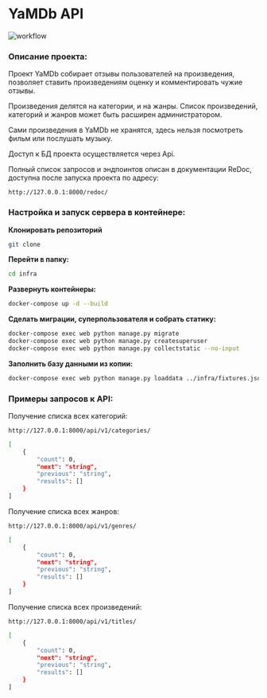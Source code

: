 # YaMDb API
![workflow](https://github.com/sHvostom/yamdb_final/actions/workflows/yamdb_workflow.yml/badge.svg?branch=master&event=push)

### Описание проекта:

Проект YaMDb собирает отзывы пользователей на произведения, позволяет ставить произведениям оценку и комментировать чужие отзывы.

Произведения делятся на категории, и на жанры. Список произведений, категорий и жанров может быть расширен администратором.

Сами произведения в YaMDb не хранятся, здесь нельзя посмотреть фильм или послушать музыку.

Доступ к БД проекта осуществляется через Api.

Полный список запросов и эндпоинтов описан в документации ReDoc, доступна после запуска проекта по адресу:
```
http://127.0.0.1:8000/redoc/
```

### Настройка и запуск сервера в контейнере:
**Клонировать репозиторий**
```bash
git clone
```
**Перейти в папку:**
```bash
cd infra
```
**Развернуть контейнеры:**
```bash
docker-compose up -d --build
```

**Сделать миграции, суперпользователя и собрать статику:**
```bash
docker-compose exec web python manage.py migrate
docker-compose exec web python manage.py createsuperuser
docker-compose exec web python manage.py collectstatic --no-input
```

**Заполнить базу данными из копии:**
```bash
docker-compose exec web python manage.py loaddata ../infra/fixtures.json
```

### Примеры запросов к API:

Получение списка всех категорий:

```
http://127.0.0.1:8000/api/v1/categories/
```

```sh
[
    {
        "count": 0,
        "next": "string",
        "previous": "string",
        "results": []
    }
]
```

Получение списка всех жанров:

```
http://127.0.0.1:8000/api/v1/genres/
```

```sh
[
    {
        "count": 0,
        "next": "string",
        "previous": "string",
        "results": []
    }
]
```

Получение списка всех произведений:

```
http://127.0.0.1:8000/api/v1/titles/
```

```sh
[
    {
        "count": 0,
        "next": "string",
        "previous": "string",
        "results": []
    }
]
```